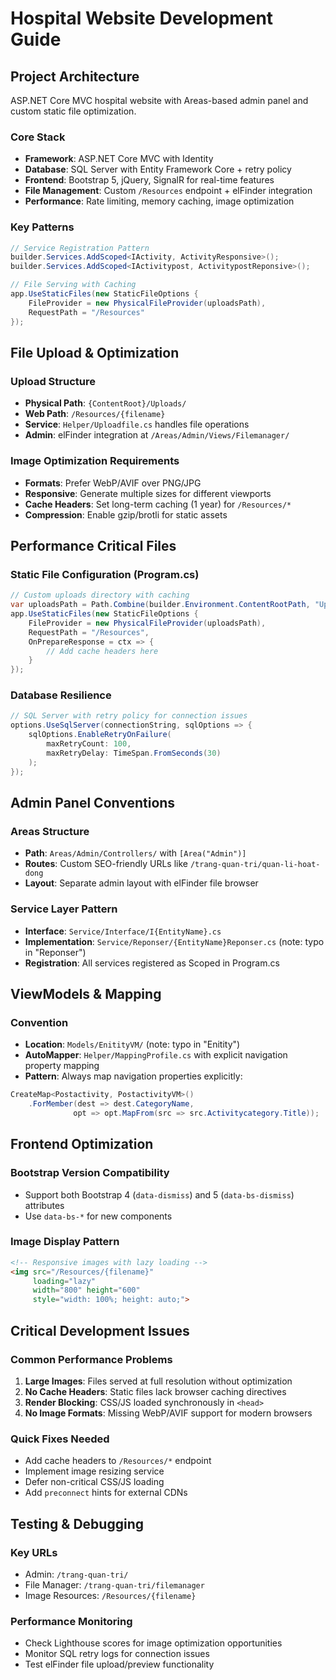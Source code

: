 # Hospital Website Development Guide

## Project Architecture

ASP.NET Core MVC hospital website with Areas-based admin panel and custom static file optimization.

### Core Stack
- **Framework**: ASP.NET Core MVC with Identity
- **Database**: SQL Server with Entity Framework Core + retry policy
- **Frontend**: Bootstrap 5, jQuery, SignalR for real-time features
- **File Management**: Custom `/Resources` endpoint + elFinder integration
- **Performance**: Rate limiting, memory caching, image optimization

### Key Patterns
```csharp
// Service Registration Pattern
builder.Services.AddScoped<IActivity, ActivityResponsive>();
builder.Services.AddScoped<IActivitypost, ActivitypostReponsive>();

// File Serving with Caching
app.UseStaticFiles(new StaticFileOptions {
    FileProvider = new PhysicalFileProvider(uploadsPath),
    RequestPath = "/Resources"
});
```

## File Upload & Optimization

### Upload Structure
- **Physical Path**: `{ContentRoot}/Uploads/`  
- **Web Path**: `/Resources/{filename}`
- **Service**: `Helper/Uploadfile.cs` handles file operations
- **Admin**: elFinder integration at `/Areas/Admin/Views/Filemanager/`

### Image Optimization Requirements
- **Formats**: Prefer WebP/AVIF over PNG/JPG
- **Responsive**: Generate multiple sizes for different viewports
- **Cache Headers**: Set long-term caching (1 year) for `/Resources/*`
- **Compression**: Enable gzip/brotli for static assets

## Performance Critical Files

### Static File Configuration (Program.cs)
```csharp
// Custom uploads directory with caching
var uploadsPath = Path.Combine(builder.Environment.ContentRootPath, "Uploads");
app.UseStaticFiles(new StaticFileOptions {
    FileProvider = new PhysicalFileProvider(uploadsPath),
    RequestPath = "/Resources",
    OnPrepareResponse = ctx => {
        // Add cache headers here
    }
});
```

### Database Resilience
```csharp
// SQL Server with retry policy for connection issues
options.UseSqlServer(connectionString, sqlOptions => {
    sqlOptions.EnableRetryOnFailure(
        maxRetryCount: 100,
        maxRetryDelay: TimeSpan.FromSeconds(30)
    );
});
```

## Admin Panel Conventions

### Areas Structure
- **Path**: `Areas/Admin/Controllers/` with `[Area("Admin")]`
- **Routes**: Custom SEO-friendly URLs like `/trang-quan-tri/quan-li-hoat-dong`
- **Layout**: Separate admin layout with elFinder file browser

### Service Layer Pattern
- **Interface**: `Service/Interface/I{EntityName}.cs`
- **Implementation**: `Service/Reponser/{EntityName}Reponser.cs` (note: typo in "Reponser")
- **Registration**: All services registered as Scoped in Program.cs

## ViewModels & Mapping

### Convention
- **Location**: `Models/EnitityVM/` (note: typo in "Enitity")
- **AutoMapper**: `Helper/MappingProfile.cs` with explicit navigation property mapping
- **Pattern**: Always map navigation properties explicitly:

```csharp
CreateMap<Postactivity, PostactivityVM>()
    .ForMember(dest => dest.CategoryName, 
              opt => opt.MapFrom(src => src.Activitycategory.Title));
```

## Frontend Optimization

### Bootstrap Version Compatibility
- Support both Bootstrap 4 (`data-dismiss`) and 5 (`data-bs-dismiss`) attributes
- Use `data-bs-*` for new components

### Image Display Pattern
```html
<!-- Responsive images with lazy loading -->
<img src="/Resources/{filename}" 
     loading="lazy" 
     width="800" height="600"
     style="width: 100%; height: auto;">
```

## Critical Development Issues

### Common Performance Problems
1. **Large Images**: Files served at full resolution without optimization
2. **No Cache Headers**: Static files lack browser caching directives  
3. **Render Blocking**: CSS/JS loaded synchronously in `<head>`
4. **No Image Formats**: Missing WebP/AVIF support for modern browsers

### Quick Fixes Needed
- Add cache headers to `/Resources/*` endpoint
- Implement image resizing service
- Defer non-critical CSS/JS loading
- Add `preconnect` hints for external CDNs

## Testing & Debugging

### Key URLs
- Admin: `/trang-quan-tri/` 
- File Manager: `/trang-quan-tri/filemanager`
- Image Resources: `/Resources/{filename}`

### Performance Monitoring
- Check Lighthouse scores for image optimization opportunities
- Monitor SQL retry logs for connection issues
- Test elFinder file upload/preview functionality
